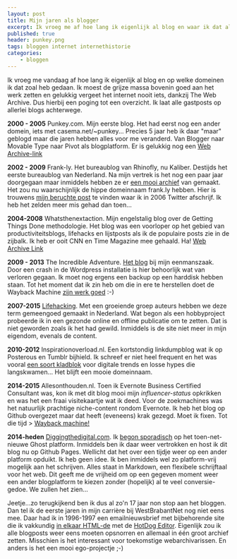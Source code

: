 ```yaml
---
layout: post
title: Mijn jaren als blogger
excerpt: Ik vroeg me af hoe lang ik eigenlijk al blog en waar ik dat allemaal deed.
published: true
header: punkey.png
tags: bloggen internet internethistorie
categories: 
    - bloggen
---
```


Ik vroeg me vandaag af hoe lang ik eigenlijk al blog en op welke domeinen ik dat zoal heb gedaan. Ik moest de grijze massa bovenin goed aan het werk zetten en gelukkig vergeet het internet nooit iets, dankzij The Web Archive. Dus hierbij een poging tot een overzicht. Ik laat alle gastposts op allerlei blogs achterwege.

**2000 - 2005** Punkey.com. Mijn eerste blog. Het had eerst nog een ander domein, iets met casema.net/~punkey... Precies 5 jaar heb ik daar "maar" geblogd maar die jaren hebben alles voor me veranderd. Van Blogger naar Movable Type naar Pivot als blogplatform. Er is gelukkig nog een [Web Archive-link](http://web.archive.org/web/20150217022140/punkey.com)

**2002 - 2009** Frank-ly. Het bureaublog van Rhinofly, nu Kaliber. Destijds het eerste bureaublog van Nederland. Na mijn vertrek is het nog een paar jaar doorgegaan maar inmiddels hebben ze er [een mooi archief](http://archief.kaliber.net/) van gemaakt. Het zou nu waarschijnlijk de hippe domeinnaam frank.ly hebben. Hier is trouwens [mijn beruchte post](http://archief.kaliber.net/twttr-oftewel-present-tense-blogging/) te vinden waar ik in 2006 Twitter afschrijf. Ik heb het zelden meer mis gehad dan toen...

**2004-2008** Whatsthenextaction. Mijn engelstalig blog over de Getting Things Done methodologie. Het blog was een voorloper op het gebied van productiviteitsblogs, lifehacks en lijstposts als ik de populaire posts zie in de zijbalk. Ik heb er ooit CNN en Time Magazine mee gehaald. Ha! [Web Archive Link](http://web.archive.org/web/20080304054150/http://www.whatsthenextaction.com/)

**2009 - 2013** The Incredible Adventure. [Het blog](http://web.archive.org/web/20150217141853/http://incredibleadventure.nl/blog/) bij mijn eenmanszaak. Door een crash in de Wordpress installatie is hier behoorlijk wat van verloren gegaan. Ik moet nog ergens een backup op een harddisk hebben staan. Tot het moment dat ik zin heb om die in ere te herstellen doet de Wayback Machine [zijn werk goed](http://web.archive.org/web/20150217141853/http://incredibleadventure.nl/blog/) :-)

**2007-2015** [Lifehacking](http://lifehacking.nl). Met een groeiende groep auteurs hebben we deze term gemeengoed gemaakt in Nederland. Wat begon als een hobbyproject probeerde ik in een gezonde online en offline publicatie om te zetten. Dat is niet geworden zoals ik het had gewild. Inmiddels is de site niet meer in mijn eigendom, evenals de content.

**2010-2012** Inspirationoverload.nl. Een kortstondig linkdumpblog wat ik op Posterous en Tumblr bijhield. Ik schreef er niet heel frequent en het was vooral [een soort kladblok](http://web.archive.org/web/20130525003708/http://www.inspirationoverload.nl/?page=39) voor digitale trends en losse hypes die langskwamen... Het blijft een mooie domeinnaam.

**2014-2015** Allesonthouden.nl. Toen ik Evernote Business Certified Consultant was, kon ik met dit blog mooi mijn *influencer-status* opkrikken en was het een fraai visitekaartje wat ik deed. Voor de zoekmachines was het natuurlijk prachtige niche-content rondom Evernote. Ik heb het blog op Github overgezet maar dat heeft (eveneens) krak gezegd. Moet ik fixen. Tot die tijd > [Wayback machine!](http://web.archive.org/web/20150801024030/http://allesonthouden.nl/)

**2014-heden** [Diggingthedigital.com](http://diggingthedigital.com/). Ik [begon sporadisch](http://web.archive.org/web/20140122122052/http://diggingthedigital.com/) op het toen-net-nieuwe Ghost platform. Inmiddels ben ik daar weer vertrokken en host ik dit blog nu op Github Pages. Wellicht dat het over een tijdje weer op een ander platform opduikt. Ik heb geen idee. Ik ben inmiddels wel zo platform-vrij mogelijk aan het schrijven. Alles staat in Markdown, een flexibele schrijftaal voor het web. Dit geeft me de vrijheid om op een gegeven moment weer een ander blogplatform te kiezen zonder (hopelijk) al te veel conversie-gedoe. We zullen het zien...

Jeetje...zo terugkijkend ben ik dus al zo'n 17 jaar non stop aan het bloggen. Dan tel ik de eerste jaren in mijn carrière bij WestBrabantNet nog niet eens mee. Daar had ik in 1996-1997 een emailnieuwsbrief met bijbehorende site die ik vakkundig [in elkaar HTML-de](http://web.archive.org/web/19970517040237/www.concepts.nl/wbnetnieuws/archief/index.html) met de [HotDog Editor](http://www.sharewarejunkies.com/01zwd10/hot_dog.htm).
Eigenlijk zou ik alle blogposts weer eens moeten opsnorren en allemaal in één groot archief zetten. Misschien is het interessant voor toekomstige webarchivarissen. En anders is het een mooi ego-projectje ;-)
